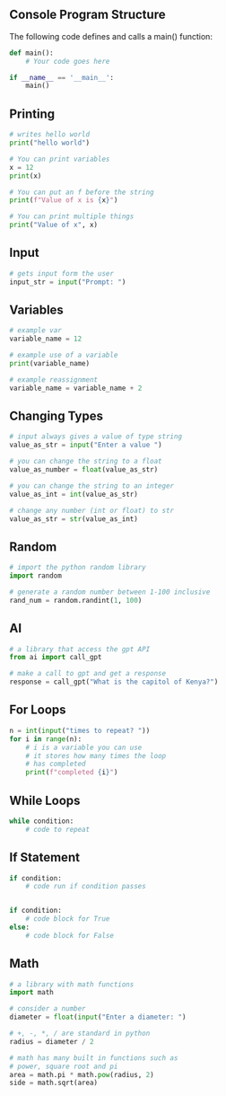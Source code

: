 ## Console Program Structure
The following code defines and calls a main() function:

```python
def main():
    # Your code goes here

if __name__ == '__main__':
    main()
```

## Printing

```python
# writes hello world
print("hello world")

# You can print variables
x = 12
print(x)

# You can put an f before the string
print(f"Value of x is {x}")

# You can print multiple things
print("Value of x", x)
```

## Input

```python
# gets input form the user
input_str = input("Prompt: ")
```

## Variables

```python
# example var
variable_name = 12

# example use of a variable
print(variable_name)

# example reassignment
variable_name = variable_name + 2
```

## Changing Types

```python
# input always gives a value of type string
value_as_str = input("Enter a value ")

# you can change the string to a float
value_as_number = float(value_as_str)

# you can change the string to an integer
value_as_int = int(value_as_str)

# change any number (int or float) to str
value_as_str = str(value_as_int)
```

## Random 

```python
# import the python random library
import random 

# generate a random number between 1-100 inclusive
rand_num = random.randint(1, 100) 
```

## AI 

```python
# a library that access the gpt API
from ai import call_gpt

# make a call to gpt and get a response
response = call_gpt("What is the capitol of Kenya?") 
```

## For Loops 

```python
n = int(input("times to repeat? "))
for i in range(n):
    # i is a variable you can use
    # it stores how many times the loop
    # has completed
    print(f"completed {i}")
```

## While Loops 

```python
while condition:
    # code to repeat
```

## If Statement 

```python
if condition:
    # code run if condition passes


if condition:
    # code block for True
else:
    # code block for False
```

## Math 

```python
# a library with math functions
import math

# consider a number
diameter = float(input("Enter a diameter: ")

# +, -, *, / are standard in python
radius = diameter / 2 

# math has many built in functions such as 
# power, square root and pi
area = math.pi * math.pow(radius, 2)
side = math.sqrt(area)
```